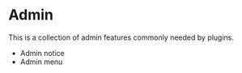 # Admin

This is a collection of admin features commonly needed by plugins.

- Admin notice
- Admin menu

